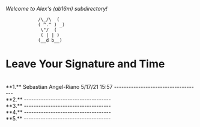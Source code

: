*Welcome to Alex's (ab16m) subdirectory!*

 				/\_/\  (
 				( ^.^ ) _)
  				 \"/  (
				 ( | | )
				(__d b__)

Leave Your Signature and Time
=============================
<br>
**1.** Sebastian Angel-Riano 5/17/21    15:57
------------------------------------
<br>
**2.** 
------------------------------------
<br>
**3.** 
------------------------------------
<br>
**4.** 
------------------------------------
<br>
**5.** 
------------------------------------
